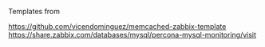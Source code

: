 Templates from

https://github.com/vicendominguez/memcached-zabbix-template
https://share.zabbix.com/databases/mysql/percona-mysql-monitoring/visit